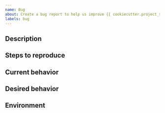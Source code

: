 ```yaml
---
name: Bug
about: Create a bug report to help us improve {{ cookiecutter.project_slug }}
labels: bug
---
```


## Description
<!-- A clear and concise description of what the bug is. -->

## Steps to reproduce
<!-- Steps to reproduce the behavior:
1. Run ...
2. ...
3. ... -->

## Current behavior
<!-- What happens actually so you think this is a bug. -->

## Desired behavior
<!--
A clear and concise description of what you expected to happen.

**Screenshots**
If applicable, add screenshots to help explain your problem.
-->

## Environment
<!--
make version

# or

python -c "import {{ cookiecutter.project_slug.replace('-', '_') }}.version; print({{ cookiecutter.project_slug.replace('-', '_') }}.version.version_info())"
-->
